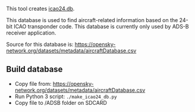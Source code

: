 This tool creates [icao24.db](https://github.com/eried/portapack-mayhem/blob/next/sdcard/ADSB/icao24.db).
 
This database is used to find aircraft-related information based on the 24-bit ICAO transponder code.
This database is currently only used by ADS-B receiver application. 

Source for this database is:
https://opensky-network.org/datasets/metadata/aircraftDatabase.csv

## Build database
 * Copy file from: https://opensky-network.org/datasets/metadata/aircraftDatabase.csv
 * Run Python 3 script: `./make_icao24_db.py` 
 * Copy file to /ADSB folder on SDCARD
